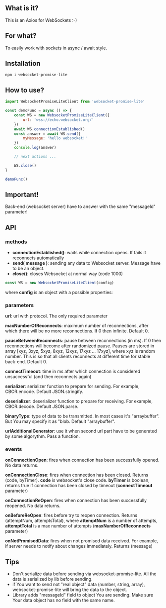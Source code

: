 ## What is it?

This is an Axios for WebSockets :-)

## For what?

To easily work with sockets in async / await style.

## Installation
```
npm i websocket-promise-lite
```

## How to use?
```javascript
import WebsocketPromiseLiteClient from 'websocket-promise-lite'

const demoFunc = async () => {
	const WS = new WebsocketPromiseLiteClient({
		url: 'wss://echo.websocket.org/'
	})
	await WS.connectionEstablished()
	const answer = await WS.send({
		myMessage: 'hello websocket!'
	})
	console.log(answer)

	// next actions ...

	WS.close()
}

demoFunc()
```
## Important!

Back-end (websocket server) have to answer with the same "messageId" parameter!

## API

### methods

- __connectionEstablished()__: waits while connection opens. If fails it reconnects automatically
- __send( message )__: sending any data to Websocket server. Message have to be an object.
- __close()__: closes Websocket at normal way (code 1000)

```javascript
const WS = new WebsocketPromiseLiteClient(config)
```
where __config__ is an object with a possible properties:

### parameters

__url__: url with protocol. The only required parameter

__maxNumberOfReconnects__: maximum number of reconnections, after which there will be no more reconnections. If 0 then infinite. Default 0.

__pauseBetweenReconnects__: pause between reconnections (in ms). If 0 then reconnections will become after randomized pause. Pauses are stored in array [xyz, 3xyz, 5xyz, 8xyz, 12xyz, 17xyz ... 17xyz], where xyz is random number. This is so that all clients reconnects at different time for stable back-end. Default 0.

__connectTimeout__: time in ms after which connection is considered unsuccessful (and then reconnects again)

__serializer__: serializer function to prepare for sending. For example, CBOR.encode. Default JSON.stringify.

__deserializer__: deserializer function to prepare for receiving. For example, CBOR.decode. Default JSON.parse.

__binaryType__: type of data to be transmitted. In most cases it's "arraybuffer". But You may specify it as "blob. Default "arraybuffer".

__urlAdditionalGenerator__: use it when second url part have to be generated by some algorythm. Pass a function.

### events

__onConnectionOpen__: fires when connection has been successfully opened. No data returns.

__onConnectionClose__: fires when connection has been closed. Returns (code, byTimer). __code__ is websocket's close code. __byTimer__ is boolean, returns true if connection has been closed by timeout (__connectTimeout__ parameter)

__onConnectionReOpen__: fires when connection has been successfully reopened. No data returns.

__onBeforeReOpen__: fires before try to reopen connection. Returns (attemptNum, attemptsTotal), where __attemptNum__ is a number of attempts, __attemptTotal__ is a max number of attempts (__maxNumberOfReconnects__ parameter)

__onNotPromisedData__: fires when not promised data received. For example, if server needs to notify about changes immediately. Returns (message)

## Tips

- Don't serialize data before sending via websocket-promise-lite. All the data is serialized by lib before sending.
- if You want to send not "real object" data (number, string, array), websocket-promise-lite will bring the data to the object.
- Library adds "messageId" field to object You are sending. Make sure Your data object has no field with the same name.
